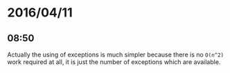 # 2016/04/11

## 08:50

Actually the using of exceptions is much simpler because there is no `O(n^2)`
work required at all, it is just the number of exceptions which are available.

